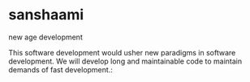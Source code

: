 # sanshaami
new age development

This software development would usher new paradigms in
software development. 
We will develop long and maintainable code  to maintain demands 
of fast development.:



